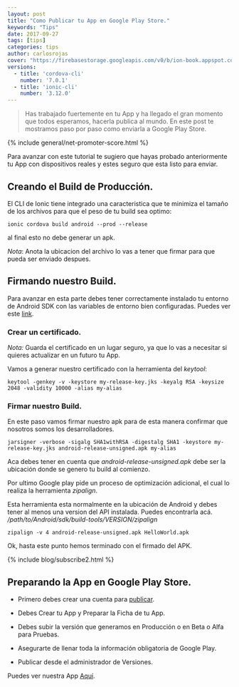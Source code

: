 ```yaml
---
layout: post
title: "Como Publicar tu App en Google Play Store."
keywords: "Tips"
date: 2017-09-27
tags: [tips]
categories: tips
author: carlosrojas
cover: "https://firebasestorage.googleapis.com/v0/b/ion-book.appspot.com/o/posts%2F2017-09-27-enviando-al-appstore%2FGoogle%20play%20store.png?alt=media&token=d259e585-5402-484b-a372-38a18812b426"
versions:
  - title: 'cordova-cli'
    number: '7.0.1'
  - title: 'ionic-cli'
    number: '3.12.0'
---
```


> Has trabajado fuertemente en tu App y ha llegado el gran momento que todos esperamos, hacerla publica al mundo. En este post te mostramos paso por paso como enviarla a Google Play Store.

<!--summary-->

<amp-img width="1280" height="720" layout="responsive" src="https://firebasestorage.googleapis.com/v0/b/ion-book.appspot.com/o/posts%2F2017-09-27-enviando-al-appstore%2FGoogle%20play%20store.png?alt=media&token=d259e585-5402-484b-a372-38a18812b426"></amp-img>

{% include general/net-promoter-score.html %} 

Para avanzar con este tutorial te sugiero que hayas probado anteriormente tu App con dispositivos reales y estes seguro que esta listo para enviar.

## Creando el Build de Producción.

El CLI de Ionic tiene integrado una caracteristica que te minimiza el tamaño de los archivos para que el peso de tu build sea optimo:

````
ionic cordova build android --prod --release
````

al final esto no debe generar un apk.

*Nota*: Anota la ubicacion del archivo lo vas a tener que firmar para que pueda ser enviado despues.

## Firmando nuestro Build.

Para avanzar en esta parte debes tener correctamente instalado tu entorno de Android SDK con las variables de entorno bien configuradas. Puedes ver este [link](http://j.mp/2xuzvvv).

### Crear un certificado.

*Nota:* Guarda el certificado en un lugar seguro, ya que lo vas a necesitar si quieres actualizar en un futuro tu App. 

Vamos a generar nuestro certificado con la herramienta del *keytool*:

````
keytool -genkey -v -keystore my-release-key.jks -keyalg RSA -keysize 2048 -validity 10000 -alias my-alias

````

### Firmar nuestro Build.

En este paso vamos firmar nuestro apk para de esta manera confirmar que nosotros somos los desarrolladores.

````
jarsigner -verbose -sigalg SHA1withRSA -digestalg SHA1 -keystore my-release-key.jks android-release-unsigned.apk my-alias
````

Aca debes tener en cuenta que *android-release-unsigned.apk* debe ser la ubicación donde se genero tu build al comienzo.

Por ultimo Google play pide un proceso de optimización adicional, el cual lo realiza la herramienta *zipalign*. 

Esta herramienta esta normalmente en la ubicación de Android y debes tener al menos una version del API instalada. Puedes encontrarla acá. */path/to/Android/sdk/build-tools/VERSION/zipalign*

````
zipalign -v 4 android-release-unsigned.apk HelloWorld.apk
````

Ok, hasta este punto hemos terminado con el firmado del APK.

{% include blog/subscribe2.html %}

## Preparando la App en Google Play Store.

- Primero debes crear una cuenta para [publicar](https://developer.android.com/distribute/console/index.html).

- Debes Crear tu App y Preparar la Ficha de tu App.

<amp-img width="991" height="556" layout="responsive" src="https://firebasestorage.googleapis.com/v0/b/ion-book.appspot.com/o/posts%2F2017-09-27-enviando-al-appstore%2FCaptura%20de%20pantalla%202017-09-26%20a%20la(s)%2012.45.35%20p.m..png?alt=media&token=94f2a316-2bfe-40a7-ac71-cf4ca632421f"></amp-img>

- Debes subir la versión que generamos en Producción o en Beta o Alfa para Pruebas.

<amp-img width="942" height="401" layout="responsive" src="https://firebasestorage.googleapis.com/v0/b/ion-book.appspot.com/o/posts%2F2017-09-27-enviando-al-appstore%2FCaptura%20de%20pantalla%202017-09-26%20a%20la(s)%203.56.22%20p.m..png?alt=media&token=a15ecf69-a3f7-48e3-a220-686f5271efe9"></amp-img>

- Asegurarte de llenar toda la información obligatoria de Google Play.

<amp-img width="282" height="384" layout="fixed" src="https://firebasestorage.googleapis.com/v0/b/ion-book.appspot.com/o/posts%2F2017-09-27-enviando-al-appstore%2FCaptura%20de%20pantalla%202017-09-26%20a%20la(s)%204.04.46%20p.m..png?alt=media&token=bdae1f89-e550-4880-bc4a-f31c60586a1c"></amp-img>

- Publicar desde el administrador de Versiones.

<amp-img width="542" height="351" layout="responsive" src="https://firebasestorage.googleapis.com/v0/b/ion-book.appspot.com/o/posts%2F2017-09-27-enviando-al-appstore%2FCaptura%20de%20pantalla%202017-09-26%20a%20la(s)%204.04.52%20p.m..png?alt=media&token=ce72db83-a91c-43bb-9af3-702d8c27d6c9"></amp-img>

Puedes ver nuestra App [Aquí](http://j.mp/2xviNfk).
